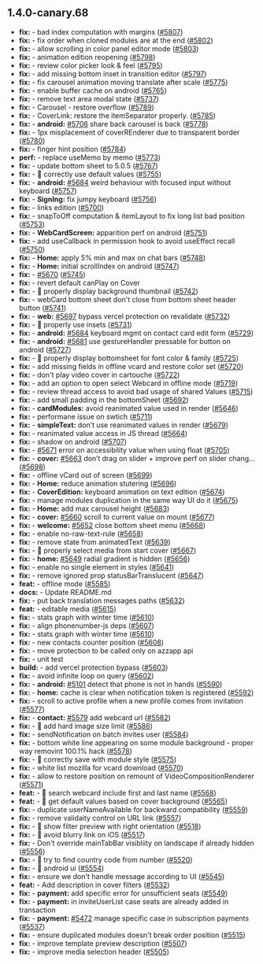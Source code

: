 ## 1.4.0-canary.68

* **fix:**  - bad index computation with margins ([#5807](https://github.com/AzzappApp/azzapp/pull/5807))
* **fix:**  - fix order when cloned modules are at the end ([#5802](https://github.com/AzzappApp/azzapp/pull/5802))
* **fix:**  - allow scrolling in color panel editor mode ([#5803](https://github.com/AzzappApp/azzapp/pull/5803))
* **fix:**  - animation edition reopening ([#5798](https://github.com/AzzappApp/azzapp/pull/5798))
* **fix:**  - review color picker look & feel ([#5795](https://github.com/AzzappApp/azzapp/pull/5795))
* **fix:**  - add missing bottom inset in transition editor ([#5797](https://github.com/AzzappApp/azzapp/pull/5797))
* **fix:**  - fix carousel animation moving translate after scale ([#5775](https://github.com/AzzappApp/azzapp/pull/5775))
* **fix:**  - enable buffer cache on android ([#5765](https://github.com/AzzappApp/azzapp/pull/5765))
* **fix:**  - remove text area modal state ([#5737](https://github.com/AzzappApp/azzapp/pull/5737))
* **fix:**  - Carousel - restore overflow ([#5789](https://github.com/AzzappApp/azzapp/pull/5789))
* **fix:**  - CoverLink: restore the itemSeparator properly. ([#5785](https://github.com/AzzappApp/azzapp/pull/5785))
* **fix:**  - **android:** [#5706](https://github.com/AzzappApp/azzapp/pull/5706) share back carousel is back ([#5778](https://github.com/AzzappApp/azzapp/pull/5778))
* **fix:**  - 1px misplacement of coverREnderer due to transparent border ([#5780](https://github.com/AzzappApp/azzapp/pull/5780))
* **fix:**  - finger hint position ([#5784](https://github.com/AzzappApp/azzapp/pull/5784))
* **perf:**  - replace useMemo by memo ([#5773](https://github.com/AzzappApp/azzapp/pull/5773))
* **fix:**  - update bottom sheet to 5.0.5 ([#5767](https://github.com/AzzappApp/azzapp/pull/5767))
* **fix:**  - 🐛 correctly use default values ([#5755](https://github.com/AzzappApp/azzapp/pull/5755))
* **fix:**  - **android:** [#5684](https://github.com/AzzappApp/azzapp/pull/5684) weird behaviour with focused input without keyboard ([#5757](https://github.com/AzzappApp/azzapp/pull/5757))
* **fix:**  - **SignIng:** fix jumpy keyboard ([#5756](https://github.com/AzzappApp/azzapp/pull/5756))
* **fix:**  - links edition ([#5700](https://github.com/AzzappApp/azzapp/pull/5700))
* **fix:**  - snapToOff computation & itemLayout to fix long list bad position ([#5753](https://github.com/AzzappApp/azzapp/pull/5753))
* **fix:**  - **WebCardScreen:** apparition perf on android ([#5751](https://github.com/AzzappApp/azzapp/pull/5751))
* **fix:**  - add useCallback in permission hook to avoid useEffect recall ([#5750](https://github.com/AzzappApp/azzapp/pull/5750))
* **fix:**  - **Home:** apply 5% min and max on chat bars ([#5748](https://github.com/AzzappApp/azzapp/pull/5748))
* **fix:**  - **Home:** initial scrollIndex on android ([#5747](https://github.com/AzzappApp/azzapp/pull/5747))
* **fix:**  - [#5670](https://github.com/AzzappApp/azzapp/pull/5670) ([#5745](https://github.com/AzzappApp/azzapp/pull/5745))
* **fix:**  - revert default canPlay on Cover
* **fix:**  - 🐛 properly display background thumbnail ([#5742](https://github.com/AzzappApp/azzapp/pull/5742))
* **fix:**  - webCard bottom sheet don't close from bottom sheet header button ([#5741](https://github.com/AzzappApp/azzapp/pull/5741))
* **fix:**  - **web:** [#5697](https://github.com/AzzappApp/azzapp/pull/5697) bypass vercel protection on revalidate ([#5732](https://github.com/AzzappApp/azzapp/pull/5732))
* **fix:**  - 🐛 properly use insets ([#5731](https://github.com/AzzappApp/azzapp/pull/5731))
* **fix:**  - **android:** [#5684](https://github.com/AzzappApp/azzapp/pull/5684) keyboard mgmt on contact card edit form ([#5729](https://github.com/AzzappApp/azzapp/pull/5729))
* **fix:**  - **android:** [#5681](https://github.com/AzzappApp/azzapp/pull/5681) use gestureHandler pressable for button on android ([#5727](https://github.com/AzzappApp/azzapp/pull/5727))
* **fix:**  - 🐛 properly display bottomsheet for font color & family ([#5725](https://github.com/AzzappApp/azzapp/pull/5725))
* **fix:**  - add missing fields in offline vcard and restore color set ([#5720](https://github.com/AzzappApp/azzapp/pull/5720))
* **fix:**  - don't play video cover in cartouche ([#5722](https://github.com/AzzappApp/azzapp/pull/5722))
* **fix:**  - add an option to open select Webcard in offline mode ([#5719](https://github.com/AzzappApp/azzapp/pull/5719))
* **fix:**  - review thread access to avoid bad usage of shared Values ([#5715](https://github.com/AzzappApp/azzapp/pull/5715))
* **fix:**  - add small padding in the bottomSheet ([#5692](https://github.com/AzzappApp/azzapp/pull/5692))
* **fix:**  - **cardModules:** avoid reanimated value used in render ([#5646](https://github.com/AzzappApp/azzapp/pull/5646))
* **fix:**  - performane issue on swtich ([#5711](https://github.com/AzzappApp/azzapp/pull/5711))
* **fix:**  - **simpleText:** don’t use reanimated values in render ([#5679](https://github.com/AzzappApp/azzapp/pull/5679))
* **fix:**  - reanimated value access in JS thread ([#5664](https://github.com/AzzappApp/azzapp/pull/5664))
* **fix:**  - shadow on android ([#5707](https://github.com/AzzappApp/azzapp/pull/5707))
* **fix:**  - [#5671](https://github.com/AzzappApp/azzapp/pull/5671) error on accessibility value when using float ([#5705](https://github.com/AzzappApp/azzapp/pull/5705))
* **fix:**  - **cover:** [#5663](https://github.com/AzzappApp/azzapp/pull/5663) don’t drag on slider + improve perf on slider chang… ([#5698](https://github.com/AzzappApp/azzapp/pull/5698))
* **fix:**  - offline vCard out of screen ([#5699](https://github.com/AzzappApp/azzapp/pull/5699))
* **fix:**  - **Home:** reduce animation stutering ([#5696](https://github.com/AzzappApp/azzapp/pull/5696))
* **fix:**  - **CoverEdition:** keyboard animation on text edition ([#5674](https://github.com/AzzappApp/azzapp/pull/5674))
* **fix:**  - manage modules duplication in the same way UI do it ([#5675](https://github.com/AzzappApp/azzapp/pull/5675))
* **fix:**  - **Home:** add max carousel height ([#5683](https://github.com/AzzappApp/azzapp/pull/5683))
* **fix:**  - **cover:** [#5660](https://github.com/AzzappApp/azzapp/pull/5660) scroll to current value on mount ([#5677](https://github.com/AzzappApp/azzapp/pull/5677))
* **fix:**  - **welcome:** [#5652](https://github.com/AzzappApp/azzapp/pull/5652) close bottom sheet menu ([#5668](https://github.com/AzzappApp/azzapp/pull/5668))
* **fix:**  - enable no-raw-text-rule ([#5658](https://github.com/AzzappApp/azzapp/pull/5658))
* **fix:**  - remove state from animatedText ([#5639](https://github.com/AzzappApp/azzapp/pull/5639))
* **fix:**  - 🐛 properly select media from start cover ([#5667](https://github.com/AzzappApp/azzapp/pull/5667))
* **fix:**  - **home:** [#5649](https://github.com/AzzappApp/azzapp/pull/5649) radial gradient is hidden ([#5656](https://github.com/AzzappApp/azzapp/pull/5656))
* **fix:**  - enable no single element in styles ([#5641](https://github.com/AzzappApp/azzapp/pull/5641))
* **fix:**  - remove ignored prop statusBarTranslucent ([#5647](https://github.com/AzzappApp/azzapp/pull/5647))
* **feat:**  - offline mode ([#5585](https://github.com/AzzappApp/azzapp/pull/5585))
* **docs:**  - Update README.md
* **fix:**  - put back translation messages paths ([#5632](https://github.com/AzzappApp/azzapp/pull/5632))
* **feat:**  - editable media ([#5615](https://github.com/AzzappApp/azzapp/pull/5615))
* **fix:**  - stats graph with winter time ([#5610](https://github.com/AzzappApp/azzapp/pull/5610))
* **fix:**  - align phonenumber-js deps ([#5607](https://github.com/AzzappApp/azzapp/pull/5607))
* **fix:**  - stats graph with winter time ([#5610](https://github.com/AzzappApp/azzapp/pull/5610))
* **fix:**  - new contacts counter position ([#5608](https://github.com/AzzappApp/azzapp/pull/5608))
* **fix:**  - move protection to be called only on azzapp api
* **fix:**  - unit test
* **build:**  - add vercel protection bypass ([#5603](https://github.com/AzzappApp/azzapp/pull/5603))
* **fix:**  - avoid infinite loop on query ([#5602](https://github.com/AzzappApp/azzapp/pull/5602))
* **fix:**  - **android:** [#5101](https://github.com/AzzappApp/azzapp/pull/5101) detect that phone is not in hands ([#5590](https://github.com/AzzappApp/azzapp/pull/5590))
* **fix:**  - **home:** cache is clear when notification token is registered ([#5592](https://github.com/AzzappApp/azzapp/pull/5592))
* **fix:**  - scroll to active profile when a new profile comes from invitation ([#5577](https://github.com/AzzappApp/azzapp/pull/5577))
* **fix:**  - **contact:** [#5579](https://github.com/AzzappApp/azzapp/pull/5579) add webcard url ([#5582](https://github.com/AzzappApp/azzapp/pull/5582))
* **fix:**  - 🐛 add hard image size limit ([#5586](https://github.com/AzzappApp/azzapp/pull/5586))
* **fix:**  - sendNotification on batch invites user ([#5584](https://github.com/AzzappApp/azzapp/pull/5584))
* **fix:**  - bottom white line appearing on some module background - proper way removint 100.1% hack ([#5578](https://github.com/AzzappApp/azzapp/pull/5578))
* **fix:**  - 🐛 correctly save with module style ([#5575](https://github.com/AzzappApp/azzapp/pull/5575))
* **fix:**  - white list mozilla for vcard download ([#5570](https://github.com/AzzappApp/azzapp/pull/5570))
* **fix:**  - allow to restore position on remount of VideoCompositionRenderer ([#5571](https://github.com/AzzappApp/azzapp/pull/5571))
* **feat:**  - 🎸 search webcard include first and last name ([#5568](https://github.com/AzzappApp/azzapp/pull/5568))
* **feat:**  - 🎸 get default values based on cover background ([#5565](https://github.com/AzzappApp/azzapp/pull/5565))
* **fix:**  - duplicate userNameAvailable for backward compatibility ([#5559](https://github.com/AzzappApp/azzapp/pull/5559))
* **fix:**  - remove validaity control on URL link ([#5557](https://github.com/AzzappApp/azzapp/pull/5557))
* **fix:**  - 🐛 show filter preview with right orientation ([#5518](https://github.com/AzzappApp/azzapp/pull/5518))
* **fix:**  - 🐛 avoid blurry link on iOS ([#5517](https://github.com/AzzappApp/azzapp/pull/5517))
* **fix:**  - Don't override mainTabBar visibliity on landscape if already hidden ([#5556](https://github.com/AzzappApp/azzapp/pull/5556))
* **fix:**  - 🐛 try to find country code from number ([#5520](https://github.com/AzzappApp/azzapp/pull/5520))
* **fix:**  - 🐛 android ui ([#5554](https://github.com/AzzappApp/azzapp/pull/5554))
* **fix:**  - ensure we don't handle message according to UI ([#5545](https://github.com/AzzappApp/azzapp/pull/5545))
* **feat:**  - Add description in cover filters ([#5532](https://github.com/AzzappApp/azzapp/pull/5532))
* **fix:**  - **payment:** add specific error for unsufficient seats ([#5549](https://github.com/AzzappApp/azzapp/pull/5549))
* **fix:**  - **payment:** in inviteUserList case seats are already added in transaction
* **fix:**  - **payment:** [#5472](https://github.com/AzzappApp/azzapp/pull/5472) manage specific case in subscription payments ([#5537](https://github.com/AzzappApp/azzapp/pull/5537))
* **fix:**  - ensure duplicated modules doesn't break order position ([#5515](https://github.com/AzzappApp/azzapp/pull/5515))
* **fix:**  - improve template preview description ([#5507](https://github.com/AzzappApp/azzapp/pull/5507))
* **fix:**  - improve media selection header ([#5505](https://github.com/AzzappApp/azzapp/pull/5505))
